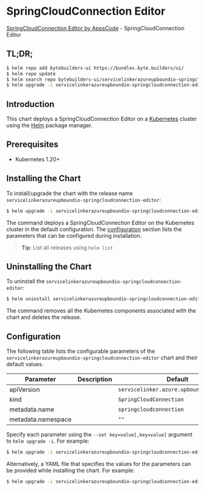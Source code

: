 # SpringCloudConnection Editor

[SpringCloudConnection Editor by AppsCode](https://byte.builders) - SpringCloudConnection Editor

## TL;DR;

```bash
$ helm repo add bytebuilders-ui https://bundles.byte.builders/ui/
$ helm repo update
$ helm search repo bytebuilders-ui/servicelinkerazureupboundio-springcloudconnection-editor --version=v0.4.18
$ helm upgrade -i servicelinkerazureupboundio-springcloudconnection-editor bytebuilders-ui/servicelinkerazureupboundio-springcloudconnection-editor -n default --create-namespace --version=v0.4.18
```

## Introduction

This chart deploys a SpringCloudConnection Editor on a [Kubernetes](http://kubernetes.io) cluster using the [Helm](https://helm.sh) package manager.

## Prerequisites

- Kubernetes 1.20+

## Installing the Chart

To install/upgrade the chart with the release name `servicelinkerazureupboundio-springcloudconnection-editor`:

```bash
$ helm upgrade -i servicelinkerazureupboundio-springcloudconnection-editor bytebuilders-ui/servicelinkerazureupboundio-springcloudconnection-editor -n default --create-namespace --version=v0.4.18
```

The command deploys a SpringCloudConnection Editor on the Kubernetes cluster in the default configuration. The [configuration](#configuration) section lists the parameters that can be configured during installation.

> **Tip**: List all releases using `helm list`

## Uninstalling the Chart

To uninstall the `servicelinkerazureupboundio-springcloudconnection-editor`:

```bash
$ helm uninstall servicelinkerazureupboundio-springcloudconnection-editor -n default
```

The command removes all the Kubernetes components associated with the chart and deletes the release.

## Configuration

The following table lists the configurable parameters of the `servicelinkerazureupboundio-springcloudconnection-editor` chart and their default values.

|     Parameter      | Description |                       Default                       |
|--------------------|-------------|-----------------------------------------------------|
| apiVersion         |             | <code>servicelinker.azure.upbound.io/v1beta1</code> |
| kind               |             | <code>SpringCloudConnection</code>                  |
| metadata.name      |             | <code>springcloudconnection</code>                  |
| metadata.namespace |             | <code>""</code>                                     |


Specify each parameter using the `--set key=value[,key=value]` argument to `helm upgrade -i`. For example:

```bash
$ helm upgrade -i servicelinkerazureupboundio-springcloudconnection-editor bytebuilders-ui/servicelinkerazureupboundio-springcloudconnection-editor -n default --create-namespace --version=v0.4.18 --set apiVersion=servicelinker.azure.upbound.io/v1beta1
```

Alternatively, a YAML file that specifies the values for the parameters can be provided while
installing the chart. For example:

```bash
$ helm upgrade -i servicelinkerazureupboundio-springcloudconnection-editor bytebuilders-ui/servicelinkerazureupboundio-springcloudconnection-editor -n default --create-namespace --version=v0.4.18 --values values.yaml
```
